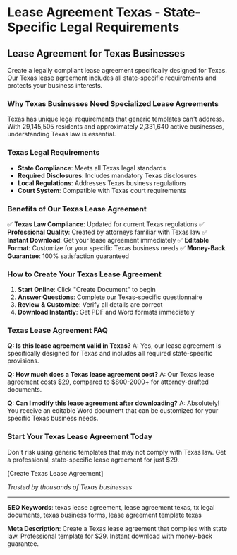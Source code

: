 # Lease Agreement Texas - State-Specific Legal Requirements

## Lease Agreement for Texas Businesses

Create a legally compliant lease agreement specifically designed for Texas. Our Texas lease agreement includes all state-specific requirements and protects your business interests.

### Why Texas Businesses Need Specialized Lease Agreements

Texas has unique legal requirements that generic templates can't address. With 29,145,505 residents and approximately 2,331,640 active businesses, understanding Texas law is essential.

### Texas Legal Requirements

- **State Compliance**: Meets all Texas legal standards
- **Required Disclosures**: Includes mandatory Texas disclosures
- **Local Regulations**: Addresses Texas business regulations
- **Court System**: Compatible with Texas court requirements

### Benefits of Our Texas Lease Agreement

✅ **Texas Law Compliance**: Updated for current Texas regulations
✅ **Professional Quality**: Created by attorneys familiar with Texas law
✅ **Instant Download**: Get your lease agreement immediately
✅ **Editable Format**: Customize for your specific Texas business needs
✅ **Money-Back Guarantee**: 100% satisfaction guaranteed

### How to Create Your Texas Lease Agreement

1. **Start Online**: Click "Create Document" to begin
2. **Answer Questions**: Complete our Texas-specific questionnaire
3. **Review & Customize**: Verify all details are correct
4. **Download Instantly**: Get PDF and Word formats immediately

### Texas Lease Agreement FAQ

**Q: Is this lease agreement valid in Texas?**
A: Yes, our lease agreement is specifically designed for Texas and includes all required state-specific provisions.

**Q: How much does a Texas lease agreement cost?**
A: Our Texas lease agreement costs $29, compared to $800-2000+ for attorney-drafted documents.

**Q: Can I modify this lease agreement after downloading?**
A: Absolutely! You receive an editable Word document that can be customized for your specific Texas business needs.

### Start Your Texas Lease Agreement Today

Don't risk using generic templates that may not comply with Texas law. Get a professional, state-specific lease agreement for just $29.

[Create Texas Lease Agreement]

_Trusted by thousands of Texas businesses_

---

**SEO Keywords**: texas lease agreement, lease agreement texas, tx legal documents, texas business forms, lease agreement template texas

**Meta Description**: Create a Texas lease agreement that complies with state law. Professional template for $29. Instant download with money-back guarantee.
